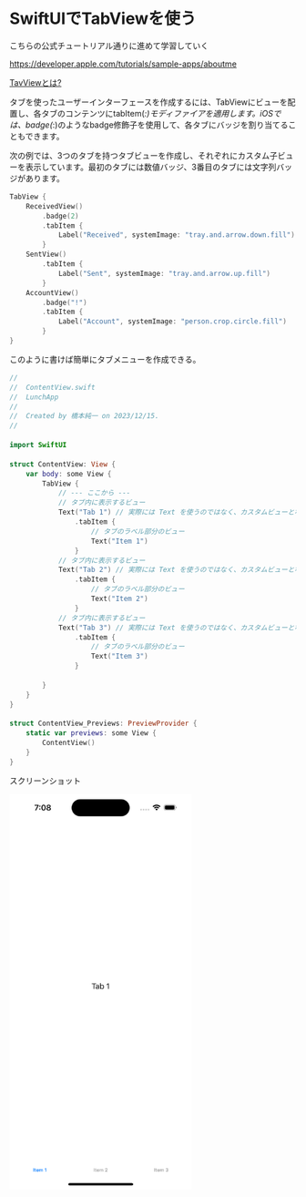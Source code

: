 # SwiftUIでTabViewを使う

こちらの公式チュートリアル通りに進めて学習していく

https://developer.apple.com/tutorials/sample-apps/aboutme

[TavViewとは?](https://developer.apple.com/documentation/swiftui/tabview)

タブを使ったユーザーインターフェースを作成するには、TabViewにビューを配置し、各タブのコンテンツにtabItem(_:)モディファイアを適用します。iOSでは、badge(_:)のようなbadge修飾子を使用して、各タブにバッジを割り当てることもできます。

次の例では、3つのタブを持つタブビューを作成し、それぞれにカスタム子ビューを表示しています。最初のタブには数値バッジ、3番目のタブには文字列バッジがあります。

```swift
TabView {
    ReceivedView()
        .badge(2)
        .tabItem {
            Label("Received", systemImage: "tray.and.arrow.down.fill")
        }
    SentView()
        .tabItem {
            Label("Sent", systemImage: "tray.and.arrow.up.fill")
        }
    AccountView()
        .badge("!")
        .tabItem {
            Label("Account", systemImage: "person.crop.circle.fill")
        }
}
```

このように書けば簡単にタブメニューを作成できる。

```swift
//
//  ContentView.swift
//  LunchApp
//
//  Created by 橋本純一 on 2023/12/15.
//

import SwiftUI

struct ContentView: View {
    var body: some View {
        TabView {
            // --- ここから ---
            // タブ内に表示するビュー
            Text("Tab 1") // 実際には Text を使うのではなく、カスタムビューとなる
                .tabItem {
                    // タブのラベル部分のビュー
                    Text("Item 1")
                }
            // タブ内に表示するビュー
            Text("Tab 2") // 実際には Text を使うのではなく、カスタムビューとなる
                .tabItem {
                    // タブのラベル部分のビュー
                    Text("Item 2")
                }
            // タブ内に表示するビュー
            Text("Tab 3") // 実際には Text を使うのではなく、カスタムビューとなる
                .tabItem {
                    // タブのラベル部分のビュー
                    Text("Item 3")
                }

        }
    }
}

struct ContentView_Previews: PreviewProvider {
    static var previews: some View {
        ContentView()
    }
}
```

スクリーンショット

<img src="./image/tabview.png" width="320px">
